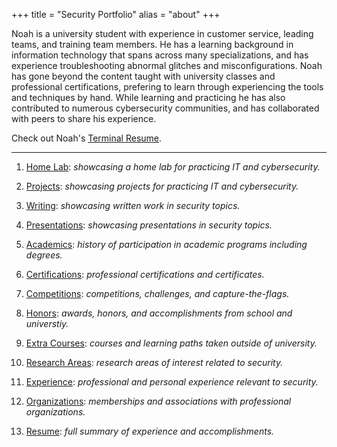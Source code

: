 +++
title = "Security Portfolio"
alias = "about"
+++

Noah is a university student with experience in customer service, leading teams, and training team members. He has a learning background in information technology that spans across many specializations, and has experience troubleshooting abnormal glitches and misconfigurations. Noah has gone beyond the content taught with university classes and professional certifications, prefering to learn through experiencing the tools and techniques by hand. While learning and practicing he has also contributed to numerous cybersecurity communities, and has collaborated with peers to share his experience.

Check out Noah's [Terminal Resume](https://terminal.noahsec.pro/).

---

1. [Home Lab](https://noahsec.pro/portfolio): *showcasing a home lab for practicing IT and cybersecurity.*

2. [Projects](https://noahsec.pro/portfolio): *showcasing projects for practicing IT and cybersecurity.*

3. [Writing](https://noahsec.pro/writing): *showcasing written work in security topics.*

4. [Presentations](https://noahsec.pro/presentations): *showcasing presentations in security topics.*

5. [Academics](https://noahsec.pro/academics): *history of participation in academic programs including degrees.*

6. [Certifications](https://noahsec.pro/certifications): *professional certifications and certificates.*

7. [Competitions](https://noahsec.pro/competitions): *competitions, challenges, and capture-the-flags.*

8. [Honors](https://noahsec.pro/awards): *awards, honors, and accomplishments from school and universtiy.*

9. [Extra Courses](https://noahsec.pro/courses): *courses and learning paths taken outside of university.*

10. [Research Areas](https://noahsec.pro/research): *research areas of interest related to security.*

11. [Experience](https://noahsec.pro/experience): *professional and personal experience relevant to security.*

12. [Organizations](https://noahsec.pro/organizations): *memberships and associations with professional organizations.*

13. [Resume](https://noahsec.pro/resume): *full summary of experience and accomplishments.*